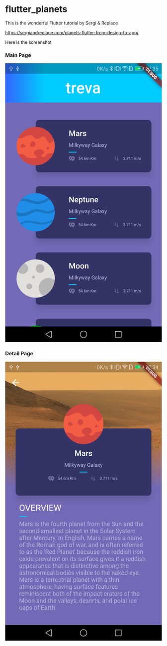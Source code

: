 # flutter_planets


This is the wonderful Flutter tutorial by Sergi & Replace

https://sergiandreplace.com/planets-flutter-from-design-to-app/



Here is the screenshot

### Main Page
![](device-2019-01-04-173528.png)

### Detail Page
![](device-2019-01-04-173409.png)

